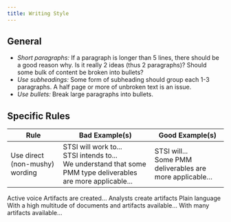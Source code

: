 ```yaml
---
title: Writing Style
---
```


## General

 * _Short paragraphs:_ If a paragraph is longer than 5 lines, there should be a good reason why. Is it really 2 ideas (thus 2 paragraphs)? Should some bulk of content be broken into bullets?
 * _Use subheadings:_  Some form of subheading should group each 1-3 paragraphs. A half page or more of unbroken text is an issue.
 * _Use bullets:_ Break large paragraphs into bullets.

## Specific Rules

Rule | Bad Example(s) | Good Example(s)
--|--|--
| Use direct (non-mushy) wording | STSI will work to... <br> STSI intends to... <br>We understand that some PMM type deliverables are more applicable... | STSI will... <br> Some PMM deliverables are more applicable…

Active voice
Artifacts are created…
Analysts create artifacts
Plain language
With a high multitude of documents and artifacts available…
With many artifacts available…
